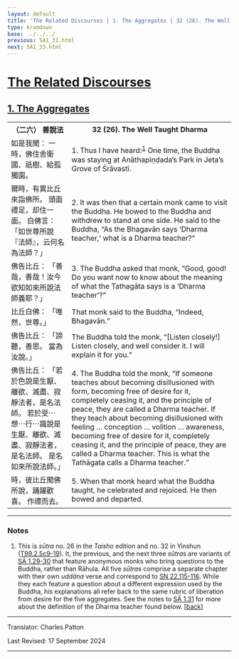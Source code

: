 ```yaml
---
layout: default
title: 'The Related Discourses | 1. The Aggregates | 32 (26). The Well Taught Dharma'
type: kramdown
base: ../../../
previous: SA1_31.html
next: SA1_33.html
---
```


<h1><a href='../index.html'>The Related Discourses</a></h1>
<h2><a href='index.html'>1. The Aggregates</a></h2>

<table class="trans">
  <th class='ch'>（二六） 善說法</th>
  <th class='en'>32 (26). The Well Taught Dharma</th>
  <tr>
    <td class="ch" title='t99.2.5c9'>如是我聞： 一時，佛住舍衛國、祇樹、給孤獨園。</td>
    <td id='p1'>1. Thus I have heard:<sup id="ref1"><a href="#n1">1</a></sup> One time, the Buddha was staying at Anāthapiṇḍada’s Park in Jeta’s Grove of Śrāvastī.</td>
  </tr>
  <tr>
    <td class="ch" title='t99.2.5c10'>爾時，有異比丘來詣佛所。 頭面禮足，却住一面。 白佛言： 「如世尊所說『法師』，云何名為法師？」</td>
    <td id='p2'>2. It was then that a certain monk came to visit the Buddha. He bowed to the Buddha and withdrew to stand at one side. He said to the Buddha, “As the Bhagavān says ‘Dharma teacher,’ what is a Dharma teacher?”</td>
  </tr>
  <tr>
    <td class="ch" title='t99.2.5c12'>佛告比丘： 「善哉，善哉！汝今欲知如來所說法師義耶？」</td>
    <td id='p3'>3. The Buddha asked that monk, “Good, good! Do you want now to know about the meaning of what the Tathagāta says is a ‘Dharma teacher’?”</td>
  </tr>
  <tr>
    <td class="ch" title='t99.2.5c13'>比丘白佛： 「唯然，世尊。」</td>
    <td>That monk said to the Buddha, “Indeed, Bhagavān.”</td>
  </tr>
  <tr>
    <td class="ch" title='t99.2.5c14'>佛告比丘： 「諦聽，善思。 當為汝說。」</td>
    <td>The Buddha told the monk, “[Listen closely!] Listen closely, and well consider it. I will explain it for you.”</td>
  </tr>
  <tr>
    <td class="ch" title='t99.2.5c14'>佛告比丘： 「若於色說是生厭、離欲、滅盡、寂靜法者，是名法師。 若於受⋯想⋯行⋯識說是生厭、離欲、滅盡、寂靜法者，是名法師。 是名如來所說法師。」</td>
    <td id='p4'>4. The Buddha told the monk, “If someone teaches about becoming disillusioned with form, becoming free of desire for it, completely ceasing it, and the principle of peace, they are called a Dharma teacher. If they teach about becoming disillusioned with feeling … conception … volition … awareness, becoming free of desire for it, completely ceasing it, and the principle of peace, they are called a Dharma teacher. This is what the Tathāgata calls a Dharma teacher.”</td>
  </tr>
  <tr>
    <td class="ch" title='t99.2.5c18'>時，彼比丘聞佛所說，踊躍歡喜。 作禮而去。</td>
    <td id='p5'>5. When that monk heard what the Buddha taught, he celebrated and rejoiced. He then bowed and departed.</td>
  </tr>
</table>

<hr/>

<h3 id="notes">Notes</h3>

<ol>
<li id="n1">This is <em>sūtra</em> no. 26 in the <cite>Taisho</cite> edition and no. 32 in Yinshun (<a href="https://cbetaonline.dila.edu.tw/zh/T02n0099_p0005c09" target="_blank">T99.2.5c9-19</a>). It, the previous, and the next three <em>sūtra</em>s are variants of <a href="SA1_29.html" target="_blank">SĀ 1.29-30</a> that feature anonymous monks who bring questions to the Buddha, rather than Rāhula. All five <em>sūtra</em>s comprise a separate chapter with their own <em>uddāna</em> verse and correspond to <a href="https://suttacentral.net/sn22.115" target="_blank">SN 22.115-116</a>. While they each feature a question about a different expression used by the Buddha, his explanations all refer back to the same rubric of liberation from desire for the five aggregates. See the notes to <a href="SA1_31.html#n2" target="_blank">SĀ 1.31</a> for more about the definition of the Dharma teacher found below. [<a href="#ref1">back</a>]</li>
</ol>
<hr/>

<p class="translator">Translator: Charles Patton</p>
<p class='revised'>Last Revised: 17 September 2024</p>

<hr/>